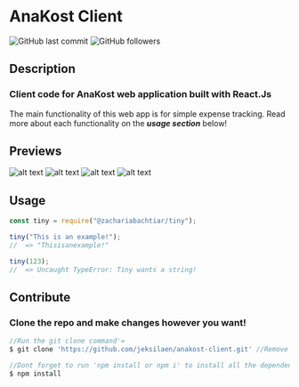 # AnaKost Client

![GitHub last commit](https://img.shields.io/github/last-commit/jeksilaen/anakost-client)
![GitHub followers](https://img.shields.io/github/followers/jeksilaen?style=social)

## Description

### **Client code for AnaKost web application built with React.Js**

The main functionality of this web app is for simple expense tracking.
Read more about each functionality on the ___usage section___ below!


## Previews

![alt text](https://github.com/jeksilaen/anakost-client/blob/main/docs-assets/anakost-client%20(home).png?raw=true)
![alt text](https://github.com/jeksilaen/anakost-client/blob/main/docs-assets/anakost-client%20(main).png?raw=true)
![alt text](https://github.com/jeksilaen/anakost-client/blob/main/docs-assets/anakost-client%20(transaction).png?raw=true)
![alt text](https://github.com/jeksilaen/anakost-client/blob/main/docs-assets/anakost-client%20(sources).png?raw=true)


## Usage

```js
const tiny = require("@zachariabachtiar/tiny");

tiny("This is an example!");
//  => "Thisisanexample!"

tiny(123);
//  => Uncaught TypeError: Tiny wants a string!
```

## Contribute

### Clone the repo and make changes however you want!
```js
//Run the git clone command'=
$ git clone 'https://github.com/jeksilaen/anakost-client.git' //Remove the strings (')

//Dont forget to run 'npm install or npm i' to install all the dependencies
$ npm install
```
